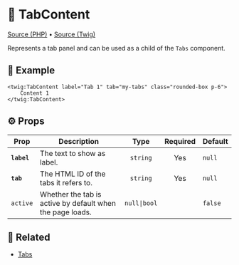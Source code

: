 # 🧩 TabContent
[Source (PHP)](/src/Twig/Components/TabContent.php) • [Source (Twig)](/templates/components/TabContent.html.twig)

Represents a tab panel and can be used as a child of the `Tabs` component.

## 🚀 Example

```twig
<twig:TabContent label="Tab 1" tab="my-tabs" class="rounded-box p-6">
    Content 1
</twig:TabContent>
```

## ⚙️ Props

| Prop     | Description | Type        | Required   | Default |
| -------- | ----------- | :---------: | :--------: | ------- |
| <b>`label`</b> | The text to show as label. | `string` | Yes | `null` |
| <b>`tab`</b> | The HTML ID of the tabs it refers to. | `string` | Yes | `null` |
| `active` | Whether the tab is active by default when the page loads. | `null\|bool` |  | `false` |

## 📖 Related

- [Tabs](Tabs.md)
